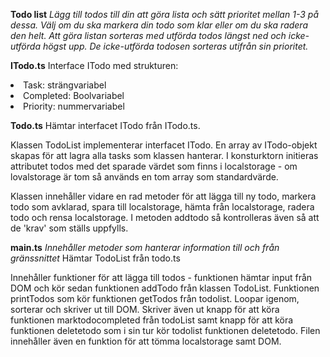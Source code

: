 **Todo list**
*Lägg till todos till din att göra lista och sätt prioritet mellan 1-3 på dessa. Välj om du ska markera din todo som klar eller om du ska radera den helt.*
*Att göra listan sorteras med utförda todos längst ned och icke-utförda högst upp. De icke-utförda todosen sorteras utifrån sin prioritet.*

**ITodo.ts**
Interface ITodo med strukturen:
<li>Task: strängvariabel</li>
<li>Completed: Boolvariabel</li>
<li>Priority: nummervariabel</li>

**Todo.ts**
Hämtar interfacet ITodo från ITodo.ts.

Klassen TodoList implementerar interfacet ITodo. 
En array av ITodo-objekt skapas för att lagra alla tasks som klassen hanterar. 
I konsturktorn initieras attributet todos med det sparade värdet som finns i localstorage - om lovalstorage är tom så används en tom array som standardvärde. 

Klassen innehåller vidare en rad metoder för att lägga till ny todo, markera todo som avklarad, spara till localstorage, hämta från localstorage, radera todo och rensa localstorage. 
I metoden addtodo så kontrolleras även så att de 'krav' som ställs uppfylls.

**main.ts**
*Innehåller metoder som hanterar information till och från gränssnittet*
Hämtar TodoList från todo.ts

Innehåller funktioner för att lägga till todos - funktionen hämtar input från DOM och kör sedan funktionen addTodo från klassen TodoList. 
Funktionen printTodos som kör funktionen getTodos från todolist. Loopar igenom, sorterar och skriver ut till DOM. Skriver även ut knapp för att köra funktionen marktodocompleted från todoList samt knapp för att köra funktionen deletetodo som i sin tur kör todolist funktionen deletetodo. 
Filen innehåller även en funktion för att tömma localstorage samt DOM. 


